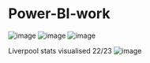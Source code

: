 # Power-BI-work
![image](https://github.com/Minhaz000555/Power-BI-work/assets/128938912/e62473b2-3fe5-4237-bc39-c593fa383de8)
![image](https://github.com/Minhaz000555/Power-BI-work/assets/128938912/9ff470d5-e62f-4c1c-ab43-f6439c41a438)
![image](https://github.com/Minhaz000555/Power-BI-work/assets/128938912/6dc9a37b-8e87-482d-9510-ad1439eff2c6)

Liverpool stats visualised 22/23
![image](https://github.com/Minhaz000555/Power-BI-work/assets/128938912/295709b6-88a0-4425-9a9f-5289fd198e8b)
